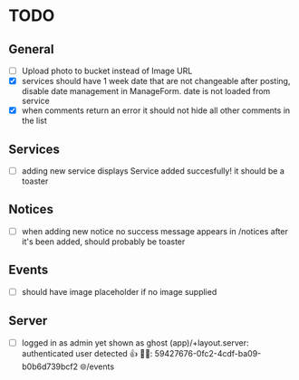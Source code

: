 # TODO

## General

- [ ] Upload photo to bucket instead of Image URL
- [x] services should have 1 week date that are not changeable after posting, disable date management in ManageForm. date is not loaded from service
- [x] when comments return an error it should not hide all other comments in the list

## Services

- [ ] adding new service displays Service added succesfully! it should be a toaster

## Notices

- [ ] when adding new notice no success message appears in /notices after it's been added, should probably be toaster

## Events

- [ ] should have image placeholder if no image supplied

## Server

- [ ] logged in as admin yet shown as ghost
(app)/+layout.server: authenticated user detected 👍
👻👤: 59427676-0fc2-4cdf-ba09-b0b6d739bcf2 🌐/events
